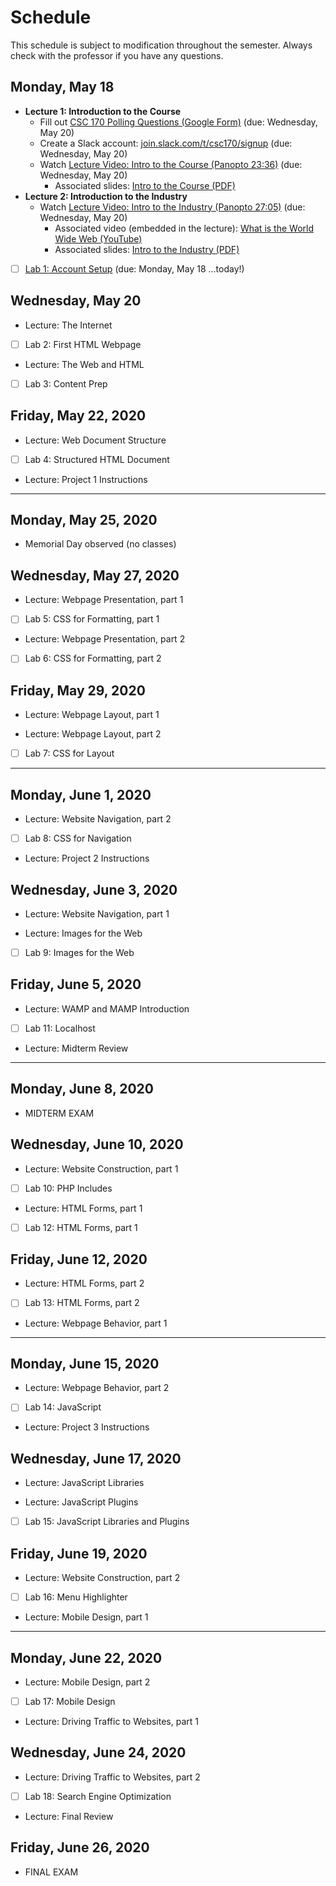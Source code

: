 # Schedule
This schedule is subject to modification throughout the semester. Always check with the professor if you have any questions.

## Monday, May 18 
- **Lecture 1: Introduction to the Course**
  - Fill out [CSC 170 Polling Questions (Google Form)](https://forms.gle/5NwC8bxfyBb29fvJ8) (due: Wednesday, May 20)
  - Create a Slack account: [ join.slack.com/t/csc170/signup](https://join.slack.com/t/csc170/signup) (due: Wednesday, May 20)
  - Watch [Lecture Video: Intro to the Course (Panopto 23:36)](https://rochester.hosted.panopto.com/Panopto/Pages/Viewer.aspx?id=46ca07f7-926d-481a-935a-abbe013e4696)  (due: Wednesday, May 20)
    - Associated slides: [Intro to the Course (PDF)](01a-intro-to-the-course/intro-to-the-course.pdf)
- **Lecture 2: Introduction to the Industry**
  - Watch [Lecture Video: Intro to the Industry (Panopto 27:05)](https://rochester.hosted.panopto.com/Panopto/Pages/Viewer.aspx?id=c50c0d76-cff4-4054-9e3b-abbf0130dca4) (due: Wednesday, May 20)
    - Associated video (embedded in the lecture): [What is the World Wide Web (YouTube)](https://youtu.be/J8hzJxb0rpc)
    - Associated slides: [Intro to the Industry (PDF)](01b-intro-to-the-industry/intro-to-the-industry.pdf)
- [ ] [Lab 1: Account Setup](https://docs.csc170.org/lab01-account-setup/instructions.html) (due: Monday, May 18 ...today!)

## Wednesday, May 20
- Lecture: The Internet

- [ ] Lab 2: First HTML Webpage

- Lecture: The Web and HTML

- [ ] Lab 3: Content Prep

## Friday, May 22, 2020
- Lecture: Web Document Structure
- [ ] Lab 4: Structured HTML Document
- Lecture: Project 1 Instructions


<hr>

## Monday, May 25, 2020
- Memorial Day observed (no classes)

## Wednesday, May 27, 2020
- Lecture: Webpage Presentation, part 1

- [ ] Lab 5: CSS for Formatting, part 1

- Lecture: Webpage Presentation, part 2

- [ ] Lab 6: CSS for Formatting, part 2

## Friday, May 29, 2020
- Lecture: Webpage Layout, part 1

- Lecture: Webpage Layout, part 2

- [ ] Lab 7: CSS for Layout


<hr>

## Monday, June 1, 2020
- Lecture: Website Navigation, part 2

- [ ] Lab 8: CSS for Navigation

- Lecture: Project 2 Instructions

## Wednesday, June 3, 2020
- Lecture: Website Navigation, part 1

- Lecture: Images for the Web

- [ ] Lab 9: Images for the Web

## Friday, June 5, 2020
- Lecture: WAMP and MAMP Introduction

- [ ] Lab 11: Localhost

- Lecture: Midterm Review


<hr>

## Monday, June 8, 2020
- MIDTERM EXAM

## Wednesday, June 10, 2020
- Lecture: Website Construction, part 1

- [ ] Lab 10: PHP Includes

- Lecture: HTML Forms, part 1

- [ ] Lab 12: HTML Forms, part 1

## Friday, June 12, 2020
- Lecture: HTML Forms, part 2

- [ ] Lab 13: HTML Forms, part 2

- Lecture: Webpage Behavior, part 1


<hr>

## Monday, June 15, 2020
- Lecture: Webpage Behavior, part 2

- [ ] Lab 14: JavaScript

- Lecture: Project 3 Instructions

## Wednesday, June 17, 2020
- Lecture: JavaScript Libraries 

- Lecture: JavaScript Plugins

- [ ] Lab 15: JavaScript Libraries and Plugins

## Friday, June 19, 2020
- Lecture: Website Construction, part 2

- [ ] Lab 16: Menu Highlighter

- Lecture: Mobile Design, part 1


<hr>

## Monday, June 22, 2020
- Lecture: Mobile Design, part 2

- [ ] Lab 17: Mobile Design

- Lecture: Driving Traffic to Websites, part 1

## Wednesday, June 24, 2020
- Lecture: Driving Traffic to Websites, part 2

- [ ] Lab 18: Search Engine Optimization

- Lecture: Final Review

## Friday, June 26, 2020
- FINAL EXAM

